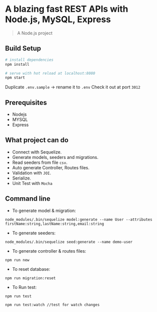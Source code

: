 # A blazing fast REST APIs with Node.js, MySQL, Express

> A Node.js project

## Build Setup

``` bash
# install dependencies
npm install

# serve with hot reload at localhost:8080
npm start
```
Duplicate `.env.sample` -> rename it to `.env`
Check it out at port `3012`
## Prerequisites
- Nodejs
- MYSQL
- Express

## What project can do
- Connect with Sequelize.
- Generate models, seeders and migrations. 
- Read seeders from file `csv`.
- Auto generate Controller, Routes files.
- Validation with `JOI`.
- Serialize.
- Unit Test with `Mocha`

## Command line
- To generate model & migration:
```
node_modules/.bin/sequelize model:generate --name User --attributes firstName:string,lastName:string,email:string
```
- To generate seeders:
```
node_modules/.bin/sequelize seed:generate --name demo-user
```
- To generate controller & routes files:
```
npm run new
```
- To reset database: 
```
npm run migration:reset
```
- To Run test: 
```
npm run test

npm run test:watch //test for watch changes
```
